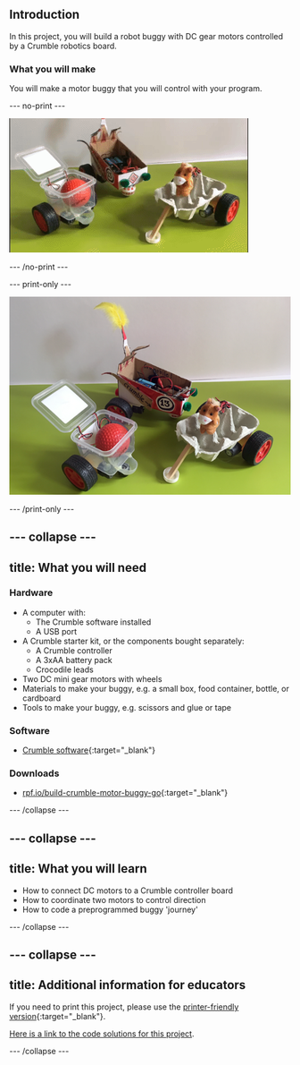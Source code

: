 ## Introduction

In this project, you will build a robot buggy with DC gear motors controlled by a Crumble robotics board.

### What you will make

You will make a motor buggy that you will control with your program.

--- no-print ---

![Completed Crumble buggy](images/completedBuggy.gif)

--- /no-print ---

--- print-only ---

![Completed Crumble buggy](images/completedBuggy.png)

--- /print-only ---

--- collapse ---
---
title: What you will need
---
### Hardware

+ A computer with:
  + The Crumble software installed
  + A USB port
+ A Crumble starter kit, or the components bought separately:
  + A Crumble controller
  + A 3xAA battery pack
  + Crocodile leads
+ Two DC mini gear motors with wheels
+ Materials to make your buggy, e.g. a small box, food container, bottle, or cardboard
+ Tools to make your buggy, e.g. scissors and glue or tape

### Software

+ [Crumble software](https://redfernelectronics.co.uk/crumble-software/){:target="_blank"}

### Downloads

+ [rpf.io/build-crumble-motor-buggy-go](http://rpf.io/build-crumble-motor-buggy-go){:target="_blank"}

--- /collapse ---

--- collapse ---
---
title: What you will learn
---

+ How to connect DC motors to a Crumble controller board
+ How to coordinate two motors to control direction
+ How to code a preprogrammed buggy 'journey'

--- /collapse ---

--- collapse ---
---
title: Additional information for educators
---

If you need to print this project, please use the [printer-friendly version](https://projects.raspberrypi.org/en/projects/build-crumble-motor-buggy/print){:target="_blank"}.

[Here is a link to the code solutions for this project](http://rpf.io/p/en/build-crumble-motor-buggy-get).

--- /collapse ---

